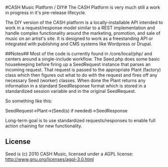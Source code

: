 #CASH Music Platform / DIY#
The CASH Platform is very much still a work in progress in it's pre-release lifecycle.  
  
The DIY version of the CASH platform is a locally-installable API intended to work in a request/response model 
similar to a REST implementation and handle complex functionality around the
marketing, promotion, and sale of music on an artist's site. It is designed to
work as a freestanding API or integrated with publishing and CMS systems like
Wordpress or Drupal.
  
  
##Notes##
Most of the code is currently found in /core/local/php/ and centers around a
single-include workflow. The Seed.php does some basic housekeeping before 
firing up a SeedRequest instance that parses an incoming request. That request
is passed to the appropriate Plant (factory) class which then figures out what 
to do with the request and fires off any necessary Seed (worker) classes. When
done the Plant returns any information in a standard SeedResponse format which
is stored in a standardized session variable and in the original SeedRequest.

So something like this:

SeedRequest->Plant->(Seed(s) if needed)->SeedResponse

Long-term goal is to use standardized requests/responses to enable full action
chaining for new functionality.

  
License
-------
Seed is (c) 2010 CASH Music, licensed under a AGPL license: 
<http://www.gnu.org/licenses/agpl-3.0.html>
